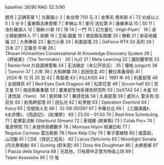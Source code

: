 baseline: 26/90
RAG: 52.5/90

题号 | 正确答案
1 | 光華國小
2 | 新台幣 750 元
3 | 史蒂夫·喬布斯
4 | 72 分或以上
5 | 5 分
6 | 臺東縣太麻里鄉
7 | 李琳山
8 | 麥可·法拉第
9 | 康樂車站
10 | 50
11 | 洛杉磯湖人
12 | 唐納·川普
13 | 1B
14 | 一門
15 | 幻方量化（High‑Flyer）
16 | 波士頓凱爾特人
17 | 炔類
18 | 艾倫·圖靈
19 | 南投縣名間鄉
20 | 微軟
21 | 新莊地藏庵
22 | 大黑佛母
23 | 動力火車
24 | 利嘉部落
25 | GeForce RTX 50 系列
26 | 日本
27 | 艾薩克·牛頓
28 | TAIwan HUmanities Conversational AI Knowledge Discovery System
29 | 《終結者》（The Terminator）
30 | H₂O
31 | Meta Learning
32 | 國防醫學院
33 | Rarest‑first 片段選擇策略
34 | 无法确定（未公开验证）
35 | 優格 (yogurt)
36 | Tomorin
37 | 六年
38 | 大和麻彌
39 | 武田信玄
40 | 數位素養導航
41 |  2024 年 12 月 25 日
42 | 馬智禮
43 | KiLLKiSS
44 |  1991 年
45 | 利嘉部落
46 | 全發酵茶
47 | Red‑Eyes Dark Dragoon
48 | 松原花音
49 | Scrum‑half
50 | 冥王星
51 | 南投縣集集鎮
52 | 農業部生物多樣性研究所
53 | DeSTA2
54 | 木星
55 | 達悟語（Yami）
56 | 劉邦鋒
57 | 賽德克族
58 | 久美部落
59 | 處刑人 雷沃克·亞尼拉
60 | 射馬幹部落
61 | 田弘光
62 | 紅黑樹
63 | Operation Overlord
64 | Kaicy
65 | 信號與人生
66 |  32 GB GDDR7
67 | 中華台北
68 | 《三國演義》、《水滸傳》、《西遊記》、《紅樓夢》
69 | 23:00 – 01:00
70 | Real‑time Scheduling
71 | 星爆氣流斬 (Starburst Stream)
72 | 車城鄉 (屏東縣)
73 | Colab Pro+
74 | 電資學院
75 | 未提供具體數字
76 | Momose Hiyori 桃瀨日和
77 | Regulus Corneas 雷古勒斯
78 | New Kelp City
79 | 單子葉植物
80 | 風雲起，山河動
81 | CSIE（資訊工程系）
82 | Lacus Oblivionis
83 | Moonlight Sonata (月光奏鳴曲)
84 | Suming (舒米恩)
85 | Doey the Doughman
86 | 太麻里鄉
87 | Piazza della Signoria
88 | 无其他，只有蔣中正曾为特级上将
89 | Taipei Assassins
90 | 13 張